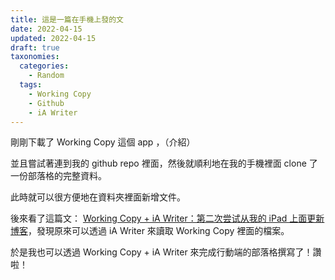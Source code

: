 ```yaml
---
title: 這是一篇在手機上發的文
date: 2022-04-15
updated: 2022-04-15
draft: true
taxonomies:
  categories: 
    - Random
  tags: 
    - Working Copy
    - Github
    - iA Writer
---
```


剛剛下載了 Working Copy 這個 app ，（介紹）

並且嘗試著連到我的 github repo 裡面，然後就順利地在我的手機裡面 clone 了一份部落格的完整資料。

此時就可以很方便地在資料夾裡面新增文件。

後來看了這篇文： [Working Copy + iA Writer：第二次尝试从我的 iPad 上面更新博客](https://spencer-blog-legacy.vercel.app/2019/11/update-from-ipad-iawriter/)，發現原來可以透過 iA Writer 來讀取 Working Copy 裡面的檔案。

於是我也可以透過 Working Copy + iA Writer 來完成行動端的部落格撰寫了！讚啦！
